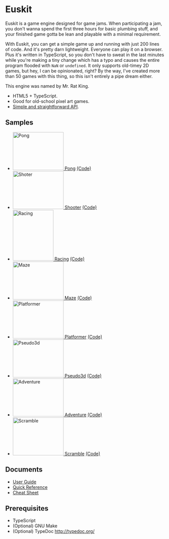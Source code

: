 Euskit
======

Euskit is a game engine designed for game jams.  When participating a
jam, you don't wanna spend the first three hours for basic plumbing
stuff, and your finished game gotta be lean and playable with a
minimal requirement.

With Euskit, you can get a simple game up and running with just 200
lines of code. And it's pretty darn lightweight. Everyone can play it
on a browser. Plus it's written in TypeScript, so you don't have to
sweat in the last minutes while you're making a tiny change which has
a typo and causes the entire program flooded with `NaN` or
`undefined`.  It only supports old-timey 2D games, but hey, I can be
opinionated, right? By the way, I've created more than 50 games with
this thing, so this isn't entirely a pipe dream either.

This engine was named by Mr. Rat King.

 * HTML5 + TypeScript.
 * Good for old-school pixel art games.
 * <a href="https://euske.github.io/euskit/quickref.html">Simple and straightforward API</a>.

Samples
-------

 * <a href="https://euske.github.io/euskit/samples/pong/index.html"><img src="https://euske.github.io/euskit/samples/pong/gameplay.gif" width="160" height="120" alt="Pong"> Pong</a> <a href="https://github.com/euske/euskit/blob/master/samples/pong/src/game.ts">(Code)</a>
 * <a href="https://euske.github.io/euskit/samples/shooter/index.html"><img src="https://euske.github.io/euskit/samples/shooter/gameplay.gif" width="160" height="120" alt="Shoter"> Shooter</a> <a href="https://github.com/euske/euskit/blob/master/samples/shooter/src/game.ts">(Code)</a>
 * <a href="https://euske.github.io/euskit/samples/racing/index.html"><img src="https://euske.github.io/euskit/samples/racing/gameplay.gif" width="128" height="160" alt="Racing"> Racing</a> <a href="https://github.com/euske/euskit/blob/master/samples/racing/src/game.ts">(Code)</a>
 * <a href="https://euske.github.io/euskit/samples/maze/index.html"><img src="https://euske.github.io/euskit/samples/maze/gameplay.gif" width="160" height="120" alt="Maze"> Maze</a> <a href="https://github.com/euske/euskit/blob/master/samples/maze/src/game.ts">(Code)</a>
 * <a href="https://euske.github.io/euskit/samples/platformer/index.html"><img src="https://euske.github.io/euskit/samples/platformer/gameplay.gif" width="160" height="120" alt="Platformer"> Platformer</a> <a href="https://github.com/euske/euskit/blob/master/samples/platformer/src/game.ts">(Code)</a>
 * <a href="https://euske.github.io/euskit/samples/pseudo3d/index.html"><img src="https://euske.github.io/euskit/samples/pseudo3d/gameplay.gif" width="160" height="120" alt="Pseudo3d"> Pseudo3d</a> <a href="https://github.com/euske/euskit/blob/master/samples/pseudo3d/src/game.ts">(Code)</a>
 * <a href="https://euske.github.io/euskit/samples/adventure/index.html"><img src="https://euske.github.io/euskit/samples/adventure/gameplay.gif" width="160" height="120" alt="Adventure"> Adventure</a> <a href="https://github.com/euske/euskit/blob/master/samples/adventure/src/game.ts">(Code)</a>
 * <a href="https://euske.github.io/euskit/samples/scramble/index.html"><img src="https://euske.github.io/euskit/samples/scramble/gameplay.gif" width="160" height="120" alt="Scramble"> Scramble</a> <a href="https://github.com/euske/euskit/blob/master/samples/scramble/src/game.ts">(Code)</a>

Documents
---------
 * <a href="https://euske.github.io/euskit/userguide.html">User Guide</a>
 * <a href="https://euske.github.io/euskit/quickref.html">Quick Reference</a>
 * <a href="https://euske.github.io/euskit/cheatsheet.html">Cheat Sheet</a>

Prerequisites
-------------
 * TypeScript
 * (Optional) GNU Make
 * (Optional) TypeDoc http://typedoc.org/
